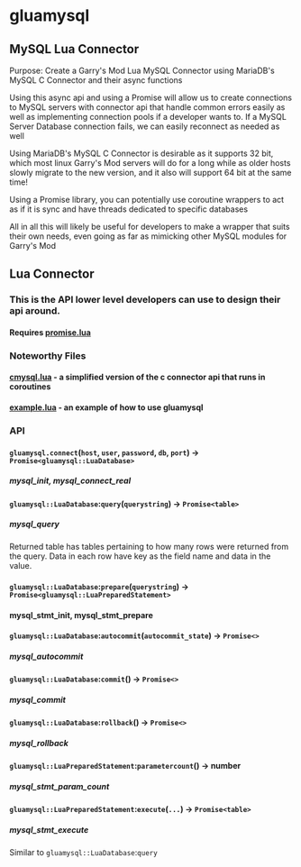 # gluamysql

## MySQL Lua Connector

Purpose: Create a Garry's Mod Lua MySQL Connector using MariaDB's MySQL C Connector and their async functions

Using this async api and using a Promise will allow us to create connections to MySQL servers with connector api that handle common errors easily as well as implementing connection pools if a developer wants to. If a MySQL Server Database connection fails, we can easily reconnect as needed as well

Using MariaDB's MySQL C Connector is desirable as it supports 32 bit, which most linux Garry's Mod servers will do for a long while as older hosts slowly migrate to the new version, and it also will support 64 bit at the same time!

Using a Promise library, you can potentially use coroutine wrappers to act as if it is sync and have threads dedicated to specific databases

All in all this will likely be useful for developers to make a wrapper that suits their own needs, even going as far as mimicking other MySQL modules for Garry's Mod

## Lua Connector
### This is the API lower level developers can use to design their api around.
#### Requires [promise.lua](lua/promise.lua)


### Noteworthy Files
#### [cmysql.lua](lua/cmysql.lua) - a simplified version of the c connector api that runs in coroutines
#### [example.lua](lua/example.lua) - an example of how to use gluamysql



### API

#### `gluamysql.connect`(`host`, `user`, `password`, `db`, `port`) -> `Promise<gluamysql::LuaDatabase>`
##### mysql_init, mysql_connect_real

#### `gluamysql::LuaDatabase`:`query`(`querystring`) -> `Promise<table>`
##### mysql_query
Returned table has tables pertaining to how many rows were returned from the query. Data in each row have key as the field name and data in the value.

#### `gluamysql::LuaDatabase`:`prepare`(`querystring`) -> `Promise<gluamysql::LuaPreparedStatement>`
#### mysql_stmt_init, mysql_stmt_prepare

#### `gluamysql::LuaDatabase`:`autocommit`(`autocommit_state`) -> `Promise<>`
##### mysql_autocommit

#### `gluamysql::LuaDatabase`:`commit`() -> `Promise<>`
##### mysql_commit

#### `gluamysql::LuaDatabase`:`rollback`() -> `Promise<>`
##### mysql_rollback

#### `gluamysql::LuaPreparedStatement`:`parametercount`() -> number
##### mysql_stmt_param_count

#### `gluamysql::LuaPreparedStatement`:`execute`(`...`) -> `Promise<table>`
##### mysql_stmt_execute
Similar to `gluamysql::LuaDatabase`:`query`